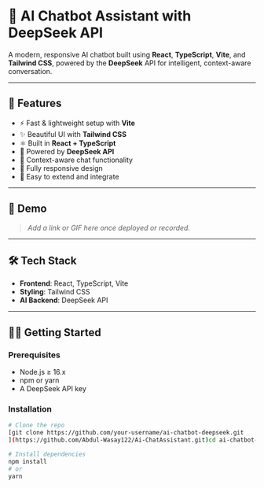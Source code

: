 # 🤖 AI Chatbot Assistant with DeepSeek API

A modern, responsive AI chatbot built using **React**, **TypeScript**, **Vite**, and **Tailwind CSS**, powered by the **DeepSeek** API for intelligent, context-aware conversation.

---

## 🚀 Features

- ⚡ Fast & lightweight setup with **Vite**
- ✨ Beautiful UI with **Tailwind CSS**
- ⚛️ Built in **React + TypeScript**
- 🧠 Powered by **DeepSeek API**
- 💬 Context-aware chat functionality
- 📱 Fully responsive design
- 🔧 Easy to extend and integrate

---

## 📸 Demo

> _Add a link or GIF here once deployed or recorded._

---

## 🛠️ Tech Stack

- **Frontend**: React, TypeScript, Vite
- **Styling**: Tailwind CSS
- **AI Backend**: DeepSeek API

---

## 🧑‍💻 Getting Started

### Prerequisites

- Node.js ≥ 16.x
- npm or yarn
- A DeepSeek API key

### Installation

```bash
# Clone the repo
[git clone https://github.com/your-username/ai-chatbot-deepseek.git
](https://github.com/Abdul-Wasay122/Ai-ChatAssistant.git)cd ai-chatbot-deepseek

# Install dependencies
npm install
# or
yarn
